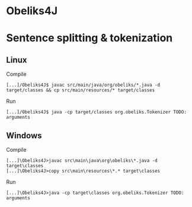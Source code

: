 Obeliks4J
===

Sentence splitting & tokenization
===

Linux
---

Compile
```
[...]/Obeliks4J$ javac src/main/java/org/obeliks/*.java -d target/classes && cp src/main/resources/* target/classes
```

Run
```
[...]/Obeliks4J$ java -cp target/classes org.obeliks.Tokenizer TODO: arguments
```

Windows
---

Compile
```
[...]\Obeliks4J>javac src\main\java\org\obeliks\*.java -d target\classes
[...]\Obeliks4J>copy src\main\resources\*.* target\classes
```

Run
```
[...]\Obeliks4J>java -cp target\classes org.obeliks.Tokenizer TODO: arguments
```